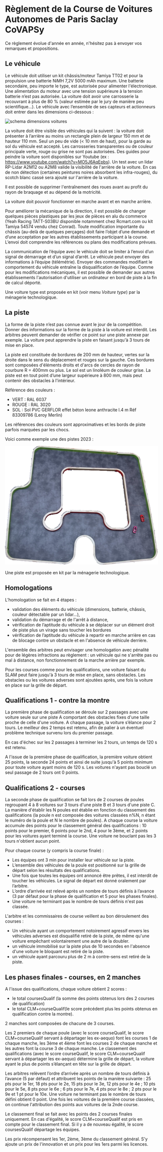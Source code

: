 # Règlement de la Course de Voitures Autonomes de Paris Saclay CoVAPSy

Ce règlement évolue d'année en année, n'hésitez pas à envoyer vos remarques et propositions.

## Le véhicule

Le véhicule doit utiliser un kit châssis/moteur Tamiya TT02 et pour la propulsion une batterie NiMH 7,2V 5000 mAh maximum. Une batterie secondaire, peu importe le type, est autorisée pour alimenter l'électronique. Une alimentation du moteur avec une tension supérieure à la tension batterie n’est pas autorisée. La voiture doit avoir une carrosserie la recouvrant à plus de 80 % (valeur estimée par le jury de manière peu scientifique...).
Le véhicule avec l’ensemble de ses capteurs et actionneurs doit entrer dans les dimensions ci-dessous :

![schema dimensions voitures](images/dimensions_voiture.png)

La voiture doit être visible des véhicules qui la suivent : la voiture doit présenter à l’arrière au moins un rectangle plein de largeur 150 mm et de hauteur 110 mm. Seul un peu de vide (< 10 mm de haut), pour la garde au sol du véhicule est accepté.
Les carrosseries transparentes ou de couleur principale verte, rouge ou grise ne sont pas autorisées. Des guides pour peindre la voiture sont disponibles sur Youtube (ex : https://www.youtube.com/watch?v=MO5J6AqEpbs). Un test avec un lidar RP-Lidar A2M12 ou A2M8 valide la visibilité de l'arrière de la voiture. En cas de non détection (certaines peintures noires absorbent les infra-rouges), du scotch blanc cassé sera ajouté sur l'arrière de la voiture.

Il est possible de supprimer l'entraînement des roues avant au profit du rayon de braquage et au dépend de la motricité.

La voiture doit pouvoir fonctionner en marche avant et en marche arrière.

Pour améliorer la mécanique de la direction, il est possible de changer quelques pièces plastiques par les jeux de pièces en alu du commerce (Yeah Racing TATT-S03BU disponible notamment chez Rcmart.com ou kit Tamiya 54574 vendu chez Conrad).
Toute modification importante du châssis (au-delà de quelques perçages) doit faire l’objet d’une demande et d’une acceptation par les autres établissements participant à la course. L’envoi doit comprendre les références ou plans des modifications prévues.

La communication de l’équipe avec le véhicule doit se limiter à l’envoi d’un signal de démarrage et d’un signal d’arrêt. Le véhicule peut envoyer des informations à l’équipe (télémétrie). Envoyer des commandes modifiant le comportement du véhicule entraîne la disqualification de l’équipe. Comme pour les modifications mécaniques, il est possible de demander aux autres établissements l'autorisation d'utiliser un ordinateur en bord de piste à la fin de calcul déporté.

Une voiture type est proposée en kit (voir menu *Voiture type*) par la ménagerie technologique.

## La piste

La forme de la piste n’est pas connue avant le jour de la compétition. Donner des informations sur la forme de la piste à la voiture est interdit. Les arbitres peuvent demander de vérifier ce point sur une piste annexe par exemple. La voiture peut apprendre la piste en faisant jusqu'à 3 tours de mise en place.

La piste est constituée de bordures de 200 mm de hauteur, vertes sur la droite dans le sens du déplacement et rouges sur la gauche. Ces bordures sont composées d'éléments droits et d'arcs de cercles de rayon de courbure R = 400mm ou plus. Le sol est un linoléum de couleur grise. La piste est en tout point d’une largeur supérieure à 800 mm, mais peut contenir des obstacles à l'intérieur.

Référence des couleurs : 

* VERT : RAL 6037
* ROUGE : RAL 3020
* SOL : Sol PVC GERFLOR effet béton leone anthracite l.4 m  Réf 83309786 (Leroy Merlin)

Les références des couleurs sont approximatives et les bords de piste parfois marquées par les chocs.

Voici comme exemple une des pistes 2023 :

![exemple de trace de piste](images/piste_2023.png)

Une piste est proposée en kit par la ménagerie technologique.

## Homologations

L’homologation se fait en 4 étapes :

* validation des éléments du véhicule (dimensions, batterie, châssis, couleur détectable par un lidar...),
* validation du démarrage et de l'arrêt à distance, 
* vérification de l’aptitude du véhicule à se déplacer sur un élément droit de piste plus un virage sans toucher les bordures
* vérification de l’aptitude du véhicule à repartir en marche arrière en cas de blocage contre un obstacle et en l'absence de véhicule derrière.

L'ensemble des arbitres peut envisager une homologation avec pénalité pour de légères infractions au règlement : un véhicule qui ne s'arrête pas ou mal à distance, non fonctionnement de la marche arrière par exemple.

Pour les courses comme pour les qualifications, une voiture faisant du SLAM peut faire jusqu'à 3 tours de mise en place, sans obstacles. Les obstacles ou les voitures adverses sont ajoutées après, une fois la voiture en place sur la grille de départ.

## Qualifications 1 - contre la montre

La première phase de qualification se déroule sur 2 passages avec une voiture seule sur une piste A comportant des obstacles fixes d'une taille proche de celle d'une voiture.
A chaque passage, la voiture s’élance pour 2 tours. Le meilleur des 2 temps est retenu, afin de palier à un éventuel problème technique survenu lors du premier passage.

En cas d'échec sur les 2 passages à terminer les 2 tours, un temps de 120 s est retenu.

A l'issue de la première phase de qualification, la première voiture obtient 25 points, la seconde 24 points et ainsi de suite jusqu'à 5 points minimum pour toute voiture ayant moins de 120 s. Les voitures n'ayant pas bouclé un seul passage de 2 tours ont 0 points.

## Qualifications 2 - courses

La seconde phase de qualification se fait lors de 2 courses de poules regroupant 4 à 8 voitures sur 3 tours d'une piste B et 3 tours d'une piste C. La manière d'établir les N poules est établie en fonction du classement des qualifications (la poule n est composée des voitures classées n%N, n étant le numéro de la poule et N le nombre de poules). A chaque course la voiture accumule des points pour le classement général des qualifications : 10 points pour le premier, 6 points pour le 2nd, 4 pour le 3ème, et 2 points pour les voitures ayant terminé la course. Une voiture ne bouclant pas les 3 tours n'obtient aucun point.

Pour chaque course (y compris la course finale) : 

* Les équipes ont 3 min pour installer leur véhicule sur la piste.
* L’ensemble des véhicules de la poule est positionné sur la grille de départ selon les résultats des qualifications.
* Une fois que toutes les équipes ont annoncé être prêtes, il est interdit de toucher les véhicules. Le signal de départ est donné oralement par l’arbitre.
* L’ordre d’arrivée est relevé après un nombre de tours définis à l’avance (3 par défaut pour la phase de qualification et 5 pour les phases finales).
* Une voiture ne terminant pas le nombre de tours définis n'est pas classée.

L'arbitre et les commissaires de course veillent au bon déroulement des courses :

* Un véhicule ayant un comportement notoirement agressif envers les véhicules adverses est disqualifié retiré de la piste, de même qu'une voiture empêchant volontairement une autre de la doubler.
* un véhicule immobilisé sur la piste plus de 10 secondes en l'absence d'une voiture le bloquant est retiré de la piste.
* un véhicule ayant parcouru plus de 2 m à contre-sens est retiré de la piste.

## Les phases finales - courses, en 2 manches

A l'issue des qualifications, chaque voiture obtient 2 scores : 

* le total coursesQualif (la somme des points obtenus lors des 2 courses de qualification)
* le total CLM+courseQualif(le score précédent plus les points obtenus en qualification contre la montre).

2 manches sont composées de chacune de 3 courses.

Les 2 premiers de chaque poule (avec le score courseQualif, le score CLM+courseQualif servant à départager les ex-aequo) font les courses 1 de chaque manche, les 3ème et 4ème font les courses 2 de chaque manche et les autres font la course 3 de chaque manche. Le classement des qualifications (avec le score courseQualif, le score CLM+courseQualif servant à départager les ex-aequo) détermine la grille de départ, la voiture ayant le plus de points s’élançant en tête sur la grille de départ. 

Les arbitres relèvent l’ordre d’arrivée après un nombre de tours définis à l’avance (5 par défaut) et attribuent les points de la manière suivante : 25 pts pour le 1er, 18 pts pour le 2e, 15 pts pour le 3e, 12 pts pour le 4e ; 10 pts pour le 5e, 8 pts pour le 6e ; 6 pts pour le 7e, 4 pts pour le 8e ; 2 pts pour le 9e et 1 pt pour le 10e. Une voiture ne terminant pas le nombre de tours défini obtient 0 point. Une fois les voitures de la première course classées, on continue l'attribution des points aux voitures de la 2nde course. 

Le classement final se fait avec les points des 2 courses finales uniquement. En cas d'égalité, le score CLM+courseQualif est pris en compte pour le classement final. Si il y a de nouveau égalité, le score coursesQualif départage les équipes.

Les prix récompensent les 1er, 2ème, 3ème du classement général. S'y ajoute un prix de l'innovation et un prix pour les 1ers parmi les licences.